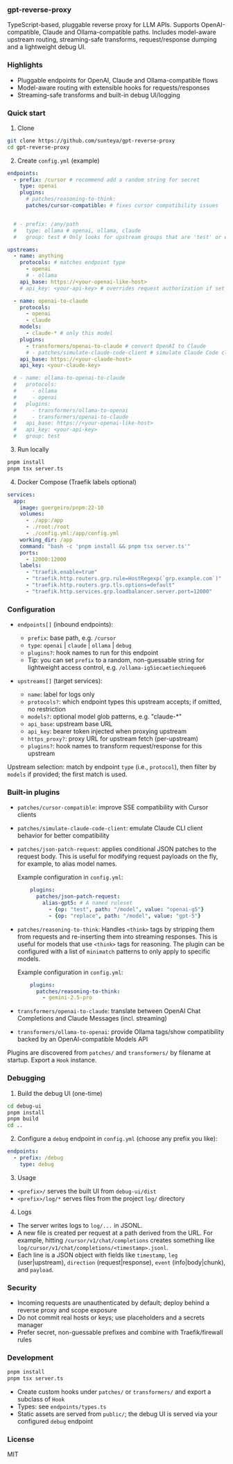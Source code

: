 ### gpt-reverse-proxy

TypeScript-based, pluggable reverse proxy for LLM APIs. Supports OpenAI-compatible, Claude and Ollama-compatible paths. Includes model-aware upstream routing, streaming-safe transforms, request/response dumping and a lightweight debug UI.

### Highlights

- Pluggable endpoints for OpenAI, Claude and Ollama-compatible flows
- Model-aware routing with extensible hooks for requests/responses
- Streaming-safe transforms and built-in debug UI/logging

### Quick start

1. Clone
```bash
git clone https://github.com/sunteya/gpt-reverse-proxy
cd gpt-reverse-proxy
```

2. Create `config.yml` (example)
```yaml
endpoints:
  - prefix: /cursor # recommend add a random string for secret
    type: openai
    plugins:
      # patches/reasoning-to-think:
      patches/cursor-compatible: # fixes cursor compatibility issues


  # - prefix: /any/path
  #   type: ollama # openai, ollama, claude
  #   group: test # Only looks for upstream groups that are 'test' or empty

upstreams:
  - name: anything
    protocols: # matches endpoint type
      - openai
      # - ollama
    api_base: https://<your-openai-like-host>
    # api_key: <your-api-key> # overrides request authorization if set

  - name: openai-to-claude
    protocols:
      - openai
      - claude
    models:
      - claude-* # only this model
    plugins:
      - transformers/openai-to-claude # convert OpenAI to Claude
      # - patches/simulate-claude-code-client # simulate Claude Code client
    api_base: https://<your-claude-host>
    api_key: <your-claude-key>

  # - name: ollama-to-openai-to-claude
  #   protocols:
  #     - ollama
  #     - openai
  #   plugins:
  #     - transformers/ollama-to-openai
  #     - transformers/openai-to-claude
  #   api_base: https://<your-openai-like-host>
  #   api_key: <your-api-key>
  #   group: test
```

3. Run locally
```bash
pnpm install
pnpm tsx server.ts
```

4. Docker Compose (Traefik labels optional)
```yaml
services:
  app:
    image: guergeiro/pnpm:22-10
    volumes:
      - ./app:/app
      - ./root:/root
      - ./config.yml:/app/config.yml
    working_dir: /app
    command: "bash -c 'pnpm install && pnpm tsx server.ts'"
    ports:
      - 12000:12000
    labels:
      - "traefik.enable=true"
      - "traefik.http.routers.grp.rule=HostRegexp(`grp.example.com`)"
      - "traefik.http.routers.grp.tls.options=default"
      - "traefik.http.services.grp.loadbalancer.server.port=12000"
```

### Configuration

- `endpoints[]` (inbound endpoints):
  - `prefix`: base path, e.g. `/cursor`
  - `type`: `openai` | `claude` | `ollama` | `debug`
  - `plugins?`: hook names to run for this endpoint
  - Tip: you can set `prefix` to a random, non-guessable string for lightweight access control, e.g. `/ollama-ig5iecaetiechiequee6`

- `upstreams[]` (target services):
  - `name`: label for logs only
  - `protocols?`: which endpoint types this upstream accepts; if omitted, no restriction
  - `models?`: optional model glob patterns, e.g. "claude-*"
  - `api_base`: upstream base URL
  - `api_key`: bearer token injected when proxying upstream
  - `https_proxy?`: proxy URL for upstream fetch (per-upstream)
  - `plugins?`: hook names to transform request/response for this upstream

Upstream selection: match by endpoint `type` (i.e., `protocol`), then filter by `models` if provided; the first match is used.

### Built-in plugins

- `patches/cursor-compatible`: improve SSE compatibility with Cursor clients
- `patches/simulate-claude-code-client`: emulate Claude CLI client behavior for better compatibility
- `patches/json-patch-request`: applies conditional JSON patches to the request body. This is useful for modifying request payloads on the fly, for example, to alias model names.

  Example configuration in `config.yml`:
  ```yaml
      plugins:
        patches/json-patch-request:
          alias-gpt5: # A named ruleset
            - {op: "test", path: "/model", value: "openai-g5"}
            - {op: "replace", path: "/model", value: "gpt-5"}
  ```

- `patches/reasoning-to-think`: Handles `<think>` tags by stripping them from requests and re-inserting them into streaming responses. This is useful for models that use `<think>` tags for reasoning. The plugin can be configured with a list of `minimatch` patterns to only apply to specific models.

  Example configuration in `config.yml`:
  ```yaml
      plugins:
        patches/reasoning-to-think:
          - gemini-2.5-pro
  ```

- `transformers/openai-to-claude`: translate between OpenAI Chat Completions and Claude Messages (incl. streaming)
- `transformers/ollama-to-openai`: provide Ollama tags/show compatibility backed by an OpenAI-compatible Models API

Plugins are discovered from `patches/` and `transformers/` by filename at startup. Export a `Hook` instance.

### Debugging

1) Build the debug UI (one-time)
```bash
cd debug-ui
pnpm install
pnpm build
cd ..
```

2) Configure a `debug` endpoint in `config.yml` (choose any prefix you like):
```yaml
endpoints:
  - prefix: /debug
    type: debug
```

3) Usage
- `<prefix>/` serves the built UI from `debug-ui/dist`
- `<prefix>/log/*` serves files from the project `log/` directory

4) Logs
- The server writes logs to `log/...` in JSONL.
- A new file is created per request at a path derived from the URL. For example, hitting `/cursor/v1/chat/completions` creates something like `log/cursor/v1/chat/completions/<timestamp>.jsonl`.
- Each line is a JSON object with fields like `timestamp`, `leg` (user|upstream), `direction` (request|response), `event` (info|body|chunk), and `payload`.


### Security

- Incoming requests are unauthenticated by default; deploy behind a reverse proxy and scope exposure
- Do not commit real hosts or keys; use placeholders and a secrets manager
- Prefer secret, non-guessable prefixes and combine with Traefik/firewall rules

### Development

```bash
pnpm install
pnpm tsx server.ts
```

- Create custom hooks under `patches/` or `transformers/` and export a subclass of `Hook`
- Types: see `endpoints/types.ts`
- Static assets are served from `public/`; the debug UI is served via your configured `debug` endpoint

### License

MIT
